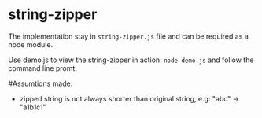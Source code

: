 # string-zipper

The implementation stay in `string-zipper.js` file and can be required as a node module.

Use demo.js to view the string-zipper in action:
`node demo.js` and follow the command line promt.

#Assumtions made:
- zipped string is not always shorter than original string, e.g: "abc" -> "a1b1c1"